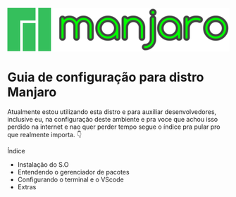 <img style=" width: 700px; 
    margin-left: auto;
    margin-right: auto;" src="./images/manjaro_logo.png">

 # Guia de configuração para distro Manjaro

 Atualmente estou utilizando esta distro e para auxiliar desenvolvedores, inclusive eu, na configuração deste ambiente e pra voce que achou isso perdido na internet e nao quer perder tempo segue o índice pra pular pro que realmente importa. :point_down:

Índice

* Instalação do S.O
* Entendendo o gerenciador de pacotes
* Configurando o terminal e o VScode
* Extras  